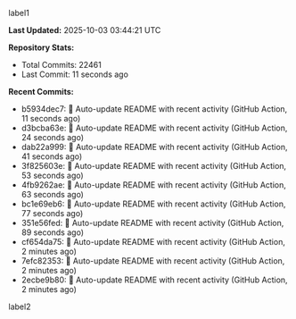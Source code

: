 
label1 
<!-- ACTIVITY_START -->
**Last Updated:** 2025-10-03 03:44:21 UTC

**Repository Stats:**
- Total Commits: 22461
- Last Commit: 11 seconds ago

**Recent Commits:**
- b5934dec7: 🤖 Auto-update README with recent activity (GitHub Action, 11 seconds ago)
- d3bcba63e: 🤖 Auto-update README with recent activity (GitHub Action, 24 seconds ago)
- dab22a999: 🤖 Auto-update README with recent activity (GitHub Action, 41 seconds ago)
- 3f825603e: 🤖 Auto-update README with recent activity (GitHub Action, 53 seconds ago)
- 4fb9262ae: 🤖 Auto-update README with recent activity (GitHub Action, 63 seconds ago)
- bc1e69eb6: 🤖 Auto-update README with recent activity (GitHub Action, 77 seconds ago)
- 351e56fed: 🤖 Auto-update README with recent activity (GitHub Action, 89 seconds ago)
- cf654da75: 🤖 Auto-update README with recent activity (GitHub Action, 2 minutes ago)
- 7efc82353: 🤖 Auto-update README with recent activity (GitHub Action, 2 minutes ago)
- 2ecbe9b80: 🤖 Auto-update README with recent activity (GitHub Action, 2 minutes ago)
<!-- ACTIVITY_END -->

label2
